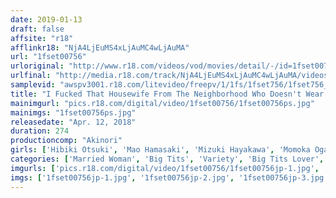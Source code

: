 ```yaml
---
date: 2019-01-13
draft: false
affsite: "r18"
afflinkr18: "NjA4LjEuMS4xLjAuMC4wLjAuMA"
url: "1fset00756"
urloriginal: "http://www.r18.com/videos/vod/movies/detail/-/id=1fset00756"
urlfinal: "http://media.r18.com/track/NjA4LjEuMS4xLjAuMC4wLjAuMA/videos/vod/movies/detail/-/id=1fset00756"
samplevid: "awspv3001.r18.com/litevideo/freepv/1/1fs/1fset756/1fset756_dmb_w.mp4"
title: "I Fucked That Housewife From The Neighborhood Who Doesn't Wear A Bra When She Takes Out The Garbage 10 SPECIAL"
mainimgurl: "pics.r18.com/digital/video/1fset00756/1fset00756ps.jpg"
mainimgs: "1fset00756ps.jpg"
releasedate: "Apr. 12, 2018"
duration: 274
productioncomp: "Akinori"
girls: ['Hibiki Otsuki', 'Mao Hamasaki', 'Mizuki Hayakawa', 'Momoka Ogawa', 'Yuri Asada', 'Aoi Kururugi']
categories: ['Married Woman', 'Big Tits', 'Variety', 'Big Tits Lover', 'Cheating Wife', 'Drama', 'Over 4 Hours', 'Hi-Def', 'Special 7 studios SALE']
imgurls: ['pics.r18.com/digital/video/1fset00756/1fset00756jp-1.jpg', 'pics.r18.com/digital/video/1fset00756/1fset00756jp-2.jpg', 'pics.r18.com/digital/video/1fset00756/1fset00756jp-3.jpg', 'pics.r18.com/digital/video/1fset00756/1fset00756jp-4.jpg', 'pics.r18.com/digital/video/1fset00756/1fset00756jp-5.jpg', 'pics.r18.com/digital/video/1fset00756/1fset00756jp-6.jpg', 'pics.r18.com/digital/video/1fset00756/1fset00756jp-7.jpg', 'pics.r18.com/digital/video/1fset00756/1fset00756jp-8.jpg', 'pics.r18.com/digital/video/1fset00756/1fset00756jp-9.jpg', 'pics.r18.com/digital/video/1fset00756/1fset00756jp-10.jpg', 'pics.r18.com/digital/video/1fset00756/1fset00756jp-11.jpg', 'pics.r18.com/digital/video/1fset00756/1fset00756jp-12.jpg', 'pics.r18.com/digital/video/1fset00756/1fset00756jp-13.jpg', 'pics.r18.com/digital/video/1fset00756/1fset00756jp-14.jpg', 'pics.r18.com/digital/video/1fset00756/1fset00756jp-15.jpg', 'pics.r18.com/digital/video/1fset00756/1fset00756jp-16.jpg', 'pics.r18.com/digital/video/1fset00756/1fset00756jp-17.jpg', 'pics.r18.com/digital/video/1fset00756/1fset00756jp-18.jpg', 'pics.r18.com/digital/video/1fset00756/1fset00756jp-19.jpg', 'pics.r18.com/digital/video/1fset00756/1fset00756jp-20.jpg']
imgs: ['1fset00756jp-1.jpg', '1fset00756jp-2.jpg', '1fset00756jp-3.jpg', '1fset00756jp-4.jpg', '1fset00756jp-5.jpg', '1fset00756jp-6.jpg', '1fset00756jp-7.jpg', '1fset00756jp-8.jpg', '1fset00756jp-9.jpg', '1fset00756jp-10.jpg', '1fset00756jp-11.jpg', '1fset00756jp-12.jpg', '1fset00756jp-13.jpg', '1fset00756jp-14.jpg', '1fset00756jp-15.jpg', '1fset00756jp-16.jpg', '1fset00756jp-17.jpg', '1fset00756jp-18.jpg', '1fset00756jp-19.jpg', '1fset00756jp-20.jpg']
---
```

